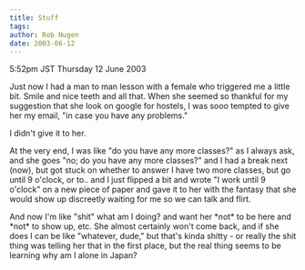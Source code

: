 ```yaml
---
title: Stuff
tags: 
author: Rob Nugen
date: 2003-06-12
---
```


<p class=date>5:52pm JST Thursday 12 June 2003</p>

<p>Just now I had a man to man lesson with a female who triggered me a
little bit.  Smile and nice teeth and all that.  When she seemed so
thankful for my suggestion that she look on google for hostels, I was
sooo tempted to give her my email, "in case you have any problems."</p>

<p>I didn't give it to her.</p>

<p>At the very end, I was like "do you have any more classes?" as I
always ask, and she goes "no; do you have any more classes?" and I had
a break next (now), but got stuck on whether to answer I have two more
classes, but go until 9 o'clock, or to.. and I just flipped a bit and
wrote "I work until 9 o'clock" on a new piece of paper and gave it to
her with the fantasy that she would show up discreetly waiting for me
so we can talk and flirt.</p>

<p>And now I'm like "shit" what am I doing? and want her *not* to be
here and *not* to show up, etc.  She almost certainly won't come back,
and if she does I can be like "whatever, dude," but that's kinda
shitty - or really the shit thing was telling her that in the first
place, but the real thing seems to be learning why am I alone in
Japan?</p>
